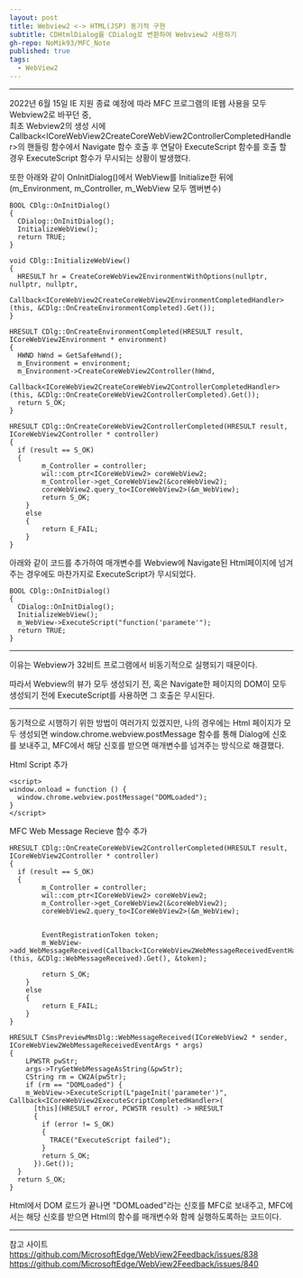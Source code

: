 ```yaml
---
layout: post
title: Webview2 <-> HTML(JSP) 동기적 구현
subtitle: CDHtmlDialog를 CDialog로 변환하여 Webview2 사용하기
gh-repo: NoMik93/MFC_Note
published: true
tags:
  - WebView2
---
```


***

2022년 6월 15일 IE 지원 종료 예정에 따라 MFC 프로그램의 IE웹 사용을 모두 Webview2로 바꾸던 중,   
최초 Webview2의 생성 시에 Callback\<ICoreWebView2CreateCoreWebView2ControllerCompletedHandler\>의 핸들링 함수에서
Navigate 함수 호출 후 연달아 ExecuteScript 함수를 호출 할 경우 ExecuteScript 함수가 무시되는 상황이 발생했다.

또한 아래와 같이 OnInitDialog()에서 WebView를 Initialize한 뒤에 (m_Environment, m_Controller, m_WebView 모두 멤버변수)

    BOOL CDlg::OnInitDialog()
    {
      CDialog::OnInitDialog();
      InitializeWebView();
      return TRUE;
    }
    
    void CDlg::InitializeWebView()
    {
      HRESULT hr = CreateCoreWebView2EnvironmentWithOptions(nullptr, nullptr, nullptr,
		    Callback<ICoreWebView2CreateCoreWebView2EnvironmentCompletedHandler>(this, &CDlg::OnCreateEnvironmentCompleted).Get());
    }
    
    HRESULT CDlg::OnCreateEnvironmentCompleted(HRESULT result, ICoreWebView2Environment * environment)
    {
      HWND hWnd = GetSafeHwnd();
      m_Environment = environment;
      m_Environment->CreateCoreWebView2Controller(hWnd,
        Callback<ICoreWebView2CreateCoreWebView2ControllerCompletedHandler>(this, &CDlg::OnCreateCoreWebView2ControllerCompleted).Get());
      return S_OK;
    }
    
    HRESULT CDlg::OnCreateCoreWebView2ControllerCompleted(HRESULT result, ICoreWebView2Controller * controller)
    {
      if (result == S_OK)
      {
		    m_Controller = controller;
		    wil::com_ptr<ICoreWebView2> coreWebView2;
		    m_Controller->get_CoreWebView2(&coreWebView2);
		    coreWebView2.query_to<ICoreWebView2>(&m_WebView);
		    return S_OK;
	    }
	    else
	    {
		    return E_FAIL;
	    }
    }

아래와 같이 코드를 추가하여 매개변수를 Webview에 Navigate된 Html페이지에 넘겨주는 경우에도 마찬가지로 ExecuteScript가 무시되었다.

    BOOL CDlg::OnInitDialog()
    {
      CDialog::OnInitDialog();
      InitializeWebView();
      m_WebView->ExecuteScript("function('paramete'");
      return TRUE;
    }

***

이유는 Webview가 32비트 프로그램에서 비동기적으로 실행되기 때문이다.

따라서 Webview의 뷰가 모두 생성되기 전, 혹은 Navigate한 페이지의 DOM이 모두 생성되기 전에 ExecuteScript를 사용하면 그 호출은 무시된다.

***

동기적으로 시행하기 위한 방법이 여러가지 있겠지만, 나의 경우에는 Html 페이지가 모두 생성되면 window.chrome.webview.postMessage 함수를 통해 Dialog에 신호를 보내주고,
MFC에서 해당 신호를 받으면 매개변수를 넘겨주는 방식으로 해결했다.


Html Script 추가

    <script>
    window.onload = function () {
      window.chrome.webview.postMessage("DOMLoaded");
    }
    </script>

MFC Web Message Recieve 함수 추가

    HRESULT CDlg::OnCreateCoreWebView2ControllerCompleted(HRESULT result, ICoreWebView2Controller * controller)
    {
      if (result == S_OK)
      {
		    m_Controller = controller;
		    wil::com_ptr<ICoreWebView2> coreWebView2;
		    m_Controller->get_CoreWebView2(&coreWebView2);
		    coreWebView2.query_to<ICoreWebView2>(&m_WebView);
        
        
		    EventRegistrationToken token;
		    m_WebView->add_WebMessageReceived(Callback<ICoreWebView2WebMessageReceivedEventHandler>(this, &CDlg::WebMessageReceived).Get(), &token);
        
		    return S_OK;
	    }
	    else
	    {
		    return E_FAIL;
	    }
    }
    
    HRESULT CSmsPreviewMmsDlg::WebMessageReceived(ICoreWebView2 * sender, ICoreWebView2WebMessageReceivedEventArgs * args)
    {
	    LPWSTR pwStr;
	    args->TryGetWebMessageAsString(&pwStr);
	    CString rm = CW2A(pwStr);
	    if (rm == "DOMLoaded") {
        m_WebView->ExecuteScript(L"pageInit('parameter')", Callback<ICoreWebView2ExecuteScriptCompletedHandler>(
          [this](HRESULT error, PCWSTR result) -> HRESULT
          {
            if (error != S_OK)
            {
              TRACE("ExecuteScript failed");
            }
            return S_OK;
          }).Get());
      }
      return S_OK;
    }
    
Html에서 DOM 로드가 끝나면 "DOMLoaded"라는 신호를 MFC로 보내주고, MFC에서는 해당 신호를 받으면 Html의 함수를 매개변수와 함께 실행하도록하는 코드이다.

***

참고 사이트   
https://github.com/MicrosoftEdge/WebView2Feedback/issues/838   
https://github.com/MicrosoftEdge/WebView2Feedback/issues/840
